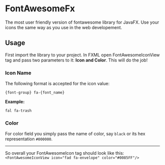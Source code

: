 # FontAwesomeFx
The most user friendly version of fontawesome library for JavaFX. Use your icons the same way as you use in the web developement.

## Usage
First import the library to your project. In FXML open FontAwesomeIconView tag and pass two parameters to it: **Icon and Color**. This will do the job!

### Icon Name
The following format is accepted for the icon value: 

`{font-group} fa-{font_name}`



**Example:**

`fal fa-trash`

### Color
For color field you simply pass the name of color, say `black` or its hex representation `#000000`.

___

So overall your FontAwesomeIcon tag should look like this:
`<FontAwesomeIconView icon="fad fa-envelope" color="#0085FF"/>`